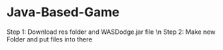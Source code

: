 # Java-Based-Game
Step 1: Download res folder and WASDodge.jar file \n
Step 2: Make new Folder and put files into there
